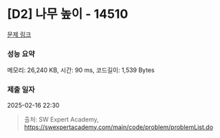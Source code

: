 # [D2] 나무 높이 - 14510 

[문제 링크](https://swexpertacademy.com/main/code/problem/problemDetail.do?contestProbId=AYFofW8qpXYDFAR4) 

### 성능 요약

메모리: 26,240 KB, 시간: 90 ms, 코드길이: 1,539 Bytes

### 제출 일자

2025-02-16 22:30



> 출처: SW Expert Academy, https://swexpertacademy.com/main/code/problem/problemList.do